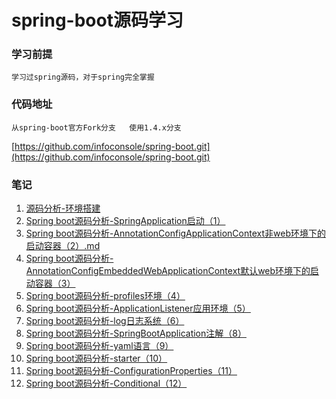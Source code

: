# spring-boot源码学习

### 学习前提
    学习过spring源码，对于spring完全掌握
    
### 代码地址
    从spring-boot官方Fork分支   使用1.4.x分支
    
   [https://github.com/infoconsole/spring-boot.git](https://github.com/infoconsole/spring-boot.git)
    
### 笔记
   1.   [源码分析-环境搭建](https://github.com/infoconsole/SpringBoot-Leone/blob/master/Spring%20boot%E6%BA%90%E7%A0%81%E5%88%86%E6%9E%90-%E7%8E%AF%E5%A2%83%E6%90%AD%E5%BB%BA.md)
   2.   [Spring boot源码分析-SpringApplication启动（1）](https://github.com/infoconsole/SpringBoot-Leone/blob/master/Spring%20boot%E6%BA%90%E7%A0%81%E5%88%86%E6%9E%90-SpringApplication%E5%90%AF%E5%8A%A8%EF%BC%881%EF%BC%89.md)
   3.   [Spring boot源码分析-AnnotationConfigApplicationContext非web环境下的启动容器（2）.md](https://github.com/infoconsole/SpringBoot-Leone/blob/master/Spring%20boot%E6%BA%90%E7%A0%81%E5%88%86%E6%9E%90-AnnotationConfigApplicationContext%E9%9D%9Eweb%E7%8E%AF%E5%A2%83%E4%B8%8B%E7%9A%84%E5%90%AF%E5%8A%A8%E5%AE%B9%E5%99%A8%EF%BC%882%EF%BC%89.md)
   4.   [Spring boot源码分析-AnnotationConfigEmbeddedWebApplicationContext默认web环境下的启动容器（3）](https://github.com/infoconsole/SpringBoot-Leone/blob/master/Spring%20boot%E6%BA%90%E7%A0%81%E5%88%86%E6%9E%90-AnnotationConfigEmbeddedWebApplicationContext%E9%BB%98%E8%AE%A4web%E7%8E%AF%E5%A2%83%E4%B8%8B%E7%9A%84%E5%90%AF%E5%8A%A8%E5%AE%B9%E5%99%A8%EF%BC%883%EF%BC%89.md)
   5.   [Spring boot源码分析-profiles环境（4）](https://github.com/infoconsole/SpringBoot-Leone/blob/master/Spring%20boot%E6%BA%90%E7%A0%81%E5%88%86%E6%9E%90-profiles%E7%8E%AF%E5%A2%83%EF%BC%884%EF%BC%89.md)
   6. [Spring boot源码分析-ApplicationListener应用环境（5）](https://github.com/infoconsole/SpringBoot-Leone/blob/master/Spring%20boot%E6%BA%90%E7%A0%81%E5%88%86%E6%9E%90-ApplicationListener%E5%BA%94%E7%94%A8%E7%8E%AF%E5%A2%83%EF%BC%885%EF%BC%89.md)
   7. [Spring boot源码分析-log日志系统（6）](https://github.com/infoconsole/SpringBoot-Leone/blob/master/Spring%20boot%E6%BA%90%E7%A0%81%E5%88%86%E6%9E%90-log%E6%97%A5%E5%BF%97%E7%B3%BB%E7%BB%9F%EF%BC%886%EF%BC%89.md)
   8. [Spring boot源码分析-SpringBootApplication注解（8）](https://github.com/infoconsole/SpringBoot-Leone/blob/master/Spring%20boot%E6%BA%90%E7%A0%81%E5%88%86%E6%9E%90-SpringBootApplication%E6%B3%A8%E8%A7%A3%EF%BC%888%EF%BC%89.md)
   9. [Spring boot源码分析-yaml语言（9）](https://github.com/infoconsole/SpringBoot-Leone/blob/master/Spring%20boot%E6%BA%90%E7%A0%81%E5%88%86%E6%9E%90-yaml%E8%AF%AD%E8%A8%80%EF%BC%889%EF%BC%89.md)
   10. [Spring boot源码分析-starter（10）](https://github.com/infoconsole/SpringBoot-Leone/blob/master/Spring%20boot%E6%BA%90%E7%A0%81%E5%88%86%E6%9E%90-starter%EF%BC%8810%EF%BC%89.md)
   11. [Spring boot源码分析-ConfigurationProperties（11）](https://github.com/infoconsole/SpringBoot-Leone/blob/master/Spring%20boot%E6%BA%90%E7%A0%81%E5%88%86%E6%9E%90-ConfigurationProperties%EF%BC%8811%EF%BC%89.md)
   12. [Spring boot源码分析-Conditional（12）](https://github.com/infoconsole/SpringBoot-Leone/blob/master/Spring%20boot%E6%BA%90%E7%A0%81%E5%88%86%E6%9E%90-Conditional%EF%BC%8812%EF%BC%89.md)

